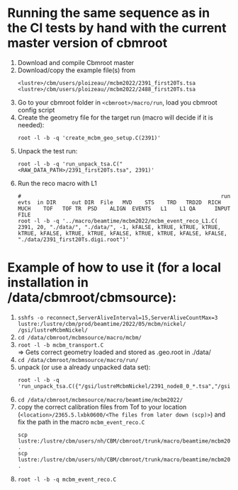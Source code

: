 
# Running the same sequence as in the CI tests by hand with the current master version of cbmroot

1. Download and compile Cbmroot master
1. Download/copy the example file(s) from
   ```
   <lustre>/cbm/users/ploizeau//mcbm2022/2391_first20Ts.tsa
   <lustre>/cbm/users/ploizeau//mcbm2022/2488_first20Ts.tsa
   ```
1. Go to your cbmroot folder in `<cbmroot>/macro/run`, load you cbmroot config script
1. Create the geometry file for the target run (macro will decide if it is needed):
   ```
   root -l -b -q 'create_mcbm_geo_setup.C(2391)'
   ```
1. Unpack the test run:
   ```
   root -l -b -q 'run_unpack_tsa.C("<RAW_DATA_PATH>/2391_first20Ts.tsa", 2391)'
   ```
1. Run the reco macro with L1
   ```
   #                                                               run  evts  in DIR     out DIR  File   MVD    STS    TRD   TRD2D  RICH    MUCH    TOF   TOF TR  PSD    ALIGN  EVENTS   L1    L1 QA      INPUT FILE
   root -l -b -q '../macro/beamtime/mcbm2022/mcbm_event_reco_L1.C( 2391, 20, "./data/", "./data/", -1, kFALSE, kTRUE, kTRUE, kTRUE, kTRUE, kFALSE, kTRUE, kTRUE, kFALSE, kTRUE, kTRUE, kFALSE, kFALSE, "./data/2391_first20Ts.digi.root")'
   ```

# Example of how to use it (for a local installation in /data/cbmroot/cbmsource):

1. `sshfs -o reconnect,ServerAliveInterval=15,ServerAliveCountMax=3 lustre:/lustre/cbm/prod/beamtime/2022/05/mcbm/nickel/ /gsi/lustreMcbmNickel/`
1. `cd /data/cbmroot/mcbmsource/macro/mcbm/`
1. `root -l -b mcbm_transport.C`  \
   => Gets correct geometry loaded and stored as <setupname>.geo.root in ./data/
1. `cd /data/cbmroot/mcbmsource/macro/run/`
1. unpack (or use a already unpacked data set):
   ```
   root -l -b -q 'run_unpack_tsa.C({"/gsi/lustreMcbmNickel/2391_node8_0_*.tsa","/gsi/lustreMcbmNickel/2391_node8_1_*.tsa","/gsi/lustreMcbmNickel/2391_node8_2_*.tsa","/gsi/lustreMcbmNickel/2391_node8_3_*.tsa","/gsi/lustreMcbmNickel/2391_node8_4_*.tsa","/gsi/lustreMcbmNickel/2391_node8_5_*.tsa","/gsi/lustreMcbmNickel/2391_node9_0_*.tsa","/gsi/lustreMcbmNickel/2391_node9_1_*.tsa","/gsi/lustreMcbmNickel/2391_node9_2_*.tsa","/gsi/lustreMcbmNickel/2391_node9_3_*.tsa","/gsi/lustreMcbmNickel/2391_node9_4_*.tsa","/gsi/lustreMcbmNickel/2391_node9_5_*.tsa"},2391,"mcbm_beam_2021_07_surveyed",100)'
   ```
1. `cd /data/cbmroot/mcbmsource/macro/beamtime/mcbm2022/`
1. copy the correct calibration files from Tof to your location (`<location>/2365.5.lxbk0600/<The files from later down (scp)>`)  and fix the path in the macro `mcbm_event_reco.C`
   ```
   scp lustre:/lustre/cbm/users/nh/CBM/cbmroot/trunk/macro/beamtime/mcbm2022/2365.5.lxbk0600_set042032500_93_1tofClust.hst.root .
   scp lustre:/lustre/cbm/users/nh/CBM/cbmroot/trunk/macro/beamtime/mcbm2022/2365.5.lxbk0600_tofFindTracks.hst.root .
   ```
1. `root -l -b -q mcbm_event_reco.C`
